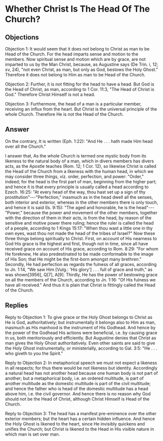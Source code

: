 # Whether Christ Is The Head Of The Church?

## Objections

Objection 1: It would seem that it does not belong to Christ as man to be Head of the Church. For the head imparts sense and motion to the members. Now spiritual sense and motion which are by grace, are not imparted to us by the Man Christ, because, as Augustine says (De Trin. i, 12; xv, 24), "not even Christ, as man, but only as God, bestows the Holy Ghost." Therefore it does not belong to Him as man to be Head of the Church.

Objection 2: Further, it is not fitting for the head to have a head. But God is the Head of Christ, as man, according to 1 Cor. 11:3, "The Head of Christ is God." Therefore Christ Himself is not a head.

Objection 3: Furthermore, the head of a man is a particular member, receiving an influx from the heart. But Christ is the universal principle of the whole Church. Therefore He is not the Head of the Church.

## Answer

On the contrary, It is written (Eph. 1:22): "And He . . . hath made Him head over all the Church."

I answer that, As the whole Church is termed one mystic body from its likeness to the natural body of a man, which in divers members has divers acts, as the Apostle teaches (Rom. 12; 1 Cor. 12), so likewise Christ is called the Head of the Church from a likeness with the human head, in which we may consider three things, viz. order, perfection, and power: "Order," indeed; for the head is the first part of man, beginning from the higher part; and hence it is that every principle is usually called a head according to Ezech. 16:25: "At every head of the way, thou hast set up a sign of thy prostitution"---"Perfection," inasmuch as in the head dwell all the senses, both interior and exterior, whereas in the other members there is only touch, and hence it is said (Is. 9:15): "The aged and honorable, he is the head"---"Power," because the power and movement of the other members, together with the direction of them in their acts, is from the head, by reason of the sensitive and motive power there ruling; hence the ruler is called the head of a people, according to 1 Kings 15:17: "When thou wast a little one in thy own eyes, wast thou not made the head of the tribes of Israel?" Now these three things belong spiritually to Christ. First, on account of His nearness to God His grace is the highest and first, though not in time, since all have received grace on account of His grace, according to Rom. 8:29: "For whom He foreknew, He also predestinated to be made conformable to the image of His Son; that He might be the first-born amongst many brethren." Secondly, He had perfection as regards the fulness of all graces, according to Jn. 1:14, "We saw Him [Vulg.: 'His glory'] . . . full of grace and truth," as was shown[3956], Q[7], A[9]. Thirdly, He has the power of bestowing grace on all the members of the Church, according to Jn. 1:16: "Of His fulness we have all received." And thus it is plain that Christ is fittingly called the Head of the Church.

## Replies

Reply to Objection 1: To give grace or the Holy Ghost belongs to Christ as He is God, authoritatively; but instrumentally it belongs also to Him as man, inasmuch as His manhood is the instrument of His Godhead. And hence by the power of the Godhead His actions were beneficial, i.e. by causing grace in us, both meritoriously and efficiently. But Augustine denies that Christ as man gives the Holy Ghost authoritatively. Even other saints are said to give the Holy Ghost instrumentally, or ministerially, according to Gal. 3:5: "He . . . who giveth to you the Spirit."

Reply to Objection 2: In metaphorical speech we must not expect a likeness in all respects; for thus there would be not likeness but identity. Accordingly a natural head has not another head because one human body is not part of another; but a metaphorical body, i.e. an ordered multitude, is part of another multitude as the domestic multitude is part of the civil multitude; and hence the father who is head of the domestic multitude has a head above him, i.e. the civil governor. And hence there is no reason why God should not be the Head of Christ, although Christ Himself is Head of the Church.

Reply to Objection 3: The head has a manifest pre-eminence over the other exterior members; but the heart has a certain hidden influence. And hence the Holy Ghost is likened to the heart, since He invisibly quickens and unifies the Church; but Christ is likened to the Head in His visible nature in which man is set over man.